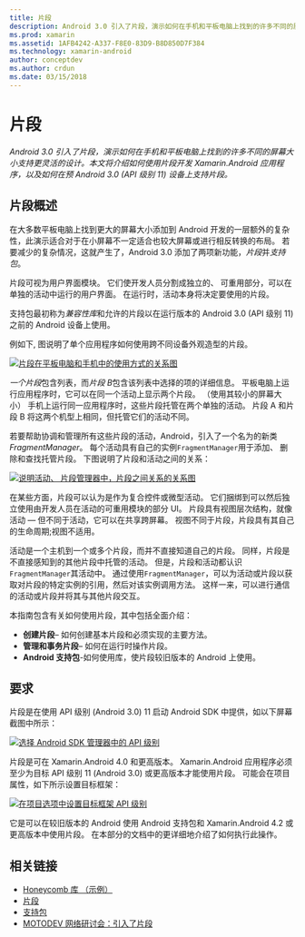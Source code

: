 ```yaml
---
title: 片段
description: Android 3.0 引入了片段，演示如何在手机和平板电脑上找到的许多不同的屏幕大小支持更灵活的设计。 本文将介绍如何使用片段开发 Xamarin.Android 应用程序，以及如何在预 Android 3.0 (API 级别 11) 设备上支持片段。
ms.prod: xamarin
ms.assetid: 1AFB4242-A337-F8E0-83D9-B8D850D7F384
ms.technology: xamarin-android
author: conceptdev
ms.author: crdun
ms.date: 03/15/2018
---
```


# <a name="fragments"></a>片段

_Android 3.0 引入了片段，演示如何在手机和平板电脑上找到的许多不同的屏幕大小支持更灵活的设计。本文将介绍如何使用片段开发 Xamarin.Android 应用程序，以及如何在预 Android 3.0 (API 级别 11) 设备上支持片段。_

## <a name="fragments-overview"></a>片段概述

在大多数平板电脑上找到更大的屏幕大小添加到 Android 开发的一层额外的复杂性，此演示适合对于在小屏幕不一定适合也较大屏幕或进行相反转换的布局。 若要减少的复杂情况，这就产生了，Android 3.0 添加了两项新功能，*片段*并*支持包*。

片段可视为用户界面模块。 它们使开发人员分割成独立的、 可重用部分，可以在单独的活动中运行的用户界面。 在运行时，活动本身将决定要使用的片段。

支持包最初称为*兼容性库*和允许的片段以在运行版本的 Android 3.0 (API 级别 11) 之前的 Android 设备上使用。

例如下, 图说明了单个应用程序如何使用跨不同设备外观造型的片段。

[![片段在平板电脑和手机中的使用方式的关系图](images/00.png)](images/00.png#lightbox)

*一个片段*包含列表，而*片段 B*包含该列表中选择的项的详细信息。 平板电脑上运行应用程序时，它可以在同一个活动上显示两个片段。 （使用其较小的屏幕大小） 手机上运行同一应用程序时，这些片段托管在两个单独的活动。 片段 A 和片段 B 将这两个机型上相同，但托管它们的活动不同。

若要帮助协调和管理所有这些片段的活动，Android，引入了一个名为的新类*FragmentManager*。 每个活动具有自己的实例`FragmentManager`用于添加、 删除和查找托管片段。 下图说明了片段和活动之间的关系：

[![说明活动、 片段管理器中，片段之间关系的关系图](images/01.png)](images/01.png#lightbox)

在某些方面，片段可以认为是作为复合控件或微型活动。 它们捆绑到可以然后独立使用由开发人员在活动的可重用模块的部分 UI。 片段具有视图层次结构，就像活动 — 但不同于活动，它可以在共享跨屏幕。 视图不同于片段，片段具有其自己的生命周期;视图不适用。

活动是一个主机到一个或多个片段，而并不直接知道自己的片段。 同样，片段是不直接感知到的其他片段中托管的活动。 但是，片段和活动都认识`FragmentManager`其活动中。 通过使用`FragmentManager`，可以为活动或片段以获取对片段的特定实例的引用，然后对该实例调用方法。 这样一来，可以进行通信的活动或片段并将其与其他片段交互。

本指南包含有关如何使用片段，其中包括全面介绍：

-   **创建片段**– 如何创建基本片段和必须实现的主要方法。
-   **管理和事务片段**– 如何在运行时操作片段。
-   **Android 支持包**-如何使用库，使片段较旧版本的 Android 上使用。


## <a name="requirements"></a>要求

片段是在使用 API 级别 (Android 3.0) 11 启动 Android SDK 中提供，如以下屏幕截图中所示：

[![选择 Android SDK 管理器中的 API 级别](images/02.png)](images/02.png#lightbox)

片段是可在 Xamarin.Android 4.0 和更高版本。 Xamarin.Android 应用程序必须至少为目标 API 级别 11 (Android 3.0) 或更高版本才能使用片段。 可能会在项目属性，如下所示设置目标框架：

[![在项目选项中设置目标框架 API 级别](images/03-sml.png)](images/03.png#lightbox)

它是可以在较旧版本的 Android 使用 Android 支持包和 Xamarin.Android 4.2 或更高版本中使用片段。 在本部分的文档中的更详细地介绍了如何执行此操作。


## <a name="related-links"></a>相关链接

- [Honeycomb 库 （示例）](https://developer.xamarin.com/samples/monodroid/HoneycombGallery)
- [片段](https://developer.android.com/guide/topics/fundamentals/fragments.html)
- [支持包](https://developer.android.com/sdk/compatibility-library.html)
- [MOTODEV 网络研讨会：引入了片段](http://motodev.adobeconnect.com/p9h1aqk3ttn/)
